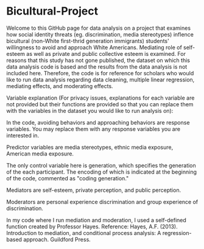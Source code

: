 # Bicultural-Project

Welcome to this GitHub page for data analysis on a project that examines how social identity threats (eg. discrimination, media stereotypes) inflence bicultural (non-White first-thrid generation immigrants) students' willingness to avoid and approach White Americans. Mediating role of self-esteem as well as private and public collective esteem is examined. For reasons that this study has not gone published, the dataset on which this data analysis code is based and the results from the data analysis is not included here. Therefore, the code is for reference for scholars who would like to run data analysis regarding data cleaning, multiple linear regression, mediating effects, and moderating effects.



Variable explanation (For privacy issues, explanations for each variable are not provided but their functions are provided so that you can replace them with the variables in the dataset you would like to run analysis on):

In the code, avoiding behaviors and approaching behaviors are response variables. You may replace them with any response variables you are interested in.

Predictor variables are media stereotypes, ethnic media exposure, American media exposure.

The only control variable here is generation, which specifies the generation of the each participant. The encoding of which is indicated at the beginning of the code, commented as "coding generation."

Mediators are self-esteem, private perception, and public perception. 

Moderators are personal experience discrimination and group experience of discrimination.



In my code where I run mediation and moderation, I used a self-defined function created by Professor Hayes. Reference: Hayes, A.F. (2013). Introduction to mediation, and conditional process analysis: A regression-based approach. Guildford Press.
